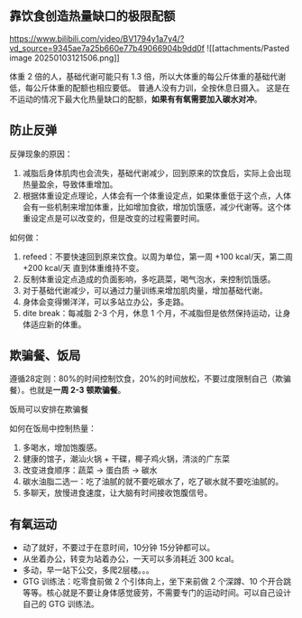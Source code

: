 ## 靠饮食创造热量缺口的极限配额
https://www.bilibili.com/video/BV1794y1a7y4/?vd_source=9345ae7a25b660e77b49066904b9dd0f
![[attachments/Pasted image 20250103121506.png]]

体重 2 倍的人，基础代谢可能只有 1.3 倍，所以大体重的每公斤体重的基础代谢低，每公斤体重的配额也相应要低。
普通人没有力训，全按休息日摄入。
这是在不运动的情况下最大化热量缺口的配额，**如果有有氧需要加入碳水对冲**。


## 防止反弹
反弹现象的原因：
1. 减脂后身体肌肉也会流失，基础代谢减少，回到原来的饮食后，实际上会出现热量盈余，导致体重增加。
2. 根据体重设定点理论，人体会有一个体重设定点，如果体重低于这个点，人体会有一些机制来增加体重，比如增加食欲，增加饥饿感，减少代谢等。这个体重设定点是可以改变的，但是改变的过程需要时间。

如何做：
1. refeed：不要快速回到原来饮食。以周为单位，第一周 +100 kcal/天，第二周 +200 kcal/天 直到体重维持不变。
2. 反制体重设定点造成的负面影响，多吃蔬菜，喝气泡水，来控制饥饿感。 
3. 对于基础代谢减少，可以通过力量训练来增加肌肉量，增加基础代谢。
4. 身体会变得懒洋洋，可以多站立办公，多走路。 
5. dite break：每减脂 2-3 个月，休息 1 个月，不减脂但是依然保持运动，让身体适应新的体重。


## 欺骗餐、饭局

遵循28定则：80%的时间控制饮食，20%的时间放松，不要过度限制自己（欺骗餐）。也就是**一周 2-3 顿欺骗餐**。

饭局可以安排在欺骗餐

如何在饭局中控制热量：
1. 多喝水，增加饱腹感。
2. 健康的馆子，潮汕火锅 + 干碟，椰子鸡火锅，清淡的广东菜
3. 改变进食顺序：蔬菜 -> 蛋白质 -> 碳水
4. 碳水油脂二选一：吃了油腻的就不要吃碳水了，吃了碳水就不要吃油腻的。
5. 多聊天，放慢进食速度，让大脑有时间接收饱腹信号。


## 有氧运动
- 动了就好，不要过于在意时间，10分钟 15分钟都可以。
- 从坐着办公，转变为站着办公，一天可以多消耗近 300 kcal。
- 多动，早一站下公交，多爬2层楼。。。
- GTG 训练法：吃零食前做 2 个引体向上，坐下来前做 2 个深蹲、10 个开合跳 等等。核心就是不要让身体感觉疲劳，不需要专门的运动时间。可以自己设计自己的 GTG 训练法。


